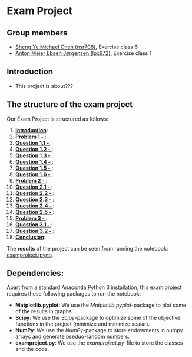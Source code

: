 # Exam Project

**Group members**
---
- [Sheng Ye Michael Chen (nsr708)](https://github.com/nsr708), Exercise class 6
- [Anton Meier Ebsen Jørgensen (lpx972)](https://github.com/AntonEbsen), Exercise class 1

**Introduction**
---
-	This project is about???

**The structure of the exam project**
---
Our Exam Project is structured as follows:
1. **[Introduction](examproject.ipynb#introduction)**:
2.	**[Problem 1 - ](examproject.ipynb#problem1)**:
3.	**[Question 1.1 - ](examproject.ipynb#question11)**:
4.	**[Question 1.2 - ](examproject.ipynb#question12)**:
5.	**[Question 1.3 - ](examproject.ipynb#question13)**:
6.	**[Question 1.4 - ](examproject.ipynb#question14)**:
7.	**[Question 1.5 - ](examproject.ipynb#question15)**:
8.	**[Question 1.6 - ](examproject.ipynb#question16)**:
9.	**[Problem 2 - ](examproject.ipynb#problem2)**:
10.	**[Question 2.1 - ](examproject.ipynb#question21)**:
11.	**[Question 2.2 - ](examproject.ipynb#question22)**:
12.	**[Question 2.3 - ](examproject.ipynb#question23)**:
13.	**[Question 2.4 - ](examproject.ipynb#question24)**: 
14.	**[Question 2.5 - ](examproject.ipynb#question25)**:
15.	**[Problem 3 - ](examproject.ipynb#problem3)**:
16.	**[Question 3.1 - ](examproject.ipynb#question31)**:
17.	**[Question 3.2 - ](examproject.ipynb#question32)**:
18. **[Conclusion](examproject.ipynb#conclusion)**:

The **results** of the project can be seen from running the notebook: [examproject.ipynb](examproject.ipynb).

**Dependencies:** 
---

Apart from a standard Anaconda Python 3 installation, this exam project requires these following packages to run the notebook:
- **Matplotlib.pyplot**: We use the *Matplotlib.pyplot*-package to plot some of the results in graphs.
- **Scipy**: We use the *Scipy*-package to optimize some of the objective functions in the project (minimize and minimize scalar).
- **NumPy**: We use the *NumPy*-package to store endowments in numpy arrays and generate pseduo-random numbers.
- **examproject.py**: We use the *examproject.py*-file to store the classes and the code.

